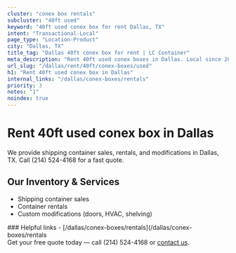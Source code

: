 ```yaml
---
cluster: "conex box rentals"
subcluster: "40ft used"
keyword: "40ft used conex box for rent Dallas, TX"
intent: "Transactional-Local"
page_type: "Location-Product"
city: "Dallas, TX"
title_tag: "Dallas 40ft conex box for rent | LC Container"
meta_description: "Rent 40ft used conex boxes in Dallas. Local since 2003. Flexible rental terms. Same-week delivery available. Get your free quote — call (214) 524-4168 today."
url_slug: "/dallas/rent/40ft/conex-boxes/used"
h1: "Rent 40ft used conex box in Dallas"
internal_links: "/dallas/conex-boxes/rentals"
priority: 3
notes: "1"
noindex: true
---
```


# Rent 40ft used conex box in Dallas

We provide shipping container sales, rentals, and modifications in Dallas, TX. Call (214) 524-4168 for a fast quote.

## Our Inventory & Services
- Shipping container sales
- Container rentals
- Custom modifications (doors, HVAC, shelving)

<div data-section="internal-links">
### Helpful links
- [/dallas/conex-boxes/rentals](/dallas/conex-boxes/rentals
</div>

<div data-section="cta">
Get your free quote today — call (214) 524-4168 or <a href="/contact">contact us</a>.
</div>

<script type="application/ld+json">{"@context":"https://schema.org","@type":"FAQPage","mainEntity":[{"@type":"Question","name":"How much does delivery cost in Dallas, TX?","acceptedAnswer":{"@type":"Answer","text":"Delivery costs vary by distance and container size. Most deliveries in Dallas, TX range from $150-$300. Call (214) 524-4168 for an exact quote based on your specific location."}},{"@type":"Question","name":"Do you offer financing or payment plans?","acceptedAnswer":{"@type":"Answer","text":"We accept major credit cards, checks, and can discuss commercial terms for bulk purchases. Call (214) 524-4168 to discuss options."}},{"@type":"Question","name":"Can you customize containers in Dallas, TX?","acceptedAnswer":{"@type":"Answer","text":"Yes — we perform modifications like doors, HVAC, insulation, and shelving. Request a custom quote at (214) 524-4168 or via our contact form."}}]}</script>
